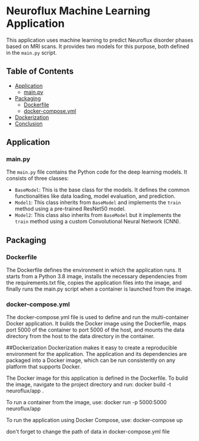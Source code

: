 # Neuroflux Machine Learning Application

This application uses machine learning to predict Neuroflux disorder phases based on MRI scans. It provides two models for this purpose, both defined in the `main.py` script.

## Table of Contents

- [Application](#application)
  - [main.py](#mainpy)
- [Packaging](#packaging)
  - [Dockerfile](#dockerfile)
  - [docker-compose.yml](#docker-composeyml)
- [Dockerization](#dockerization)
- [Conclusion](#conclusion)


## Application

### main.py

The `main.py` file contains the Python code for the deep learning models. It consists of three classes:

- `BaseModel`: This is the base class for the models. It defines the common functionalities like data loading, model evaluation, and prediction.
- `Model1`: This class inherits from `BaseModel` and implements the `train` method using a pre-trained ResNet50 model.
- `Model2`: This class also inherits from `BaseModel` but it implements the `train` method using a custom Convolutional Neural Network (CNN).
## Packaging
### Dockerfile
The Dockerfile defines the environment in which the application runs. It starts from a Python 3.8 image, installs the necessary dependencies from the requirements.txt file, copies the application files into the image, and finally runs the main.py script when a container is launched from the image.

### docker-compose.yml
The docker-compose.yml file is used to define and run the multi-container Docker application. It builds the Docker image using the Dockerfile, maps port 5000 of the container to port 5000 of the host, and mounts the data directory from the host to the data directory in the container.


##Dockerization
Dockerization makes it easy to create a reproducible environment for the application. The application and its dependencies are packaged into a Docker image, which can be run consistently on any platform that supports Docker.

The Docker image for this application is defined in the Dockerfile. To build the image, navigate to the project directory and run:
docker build -t neuroflux/app .

To run a container from the image, use:
docker run -p 5000:5000 neuroflux/app

To run the application using Docker Compose, use:
docker-compose up

don't forget to change the path of data in docker-compose.yml file




